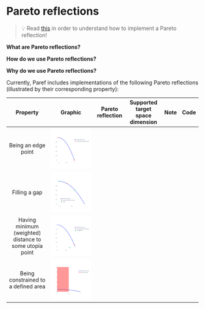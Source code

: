 # Pareto reflections

> 💡 Read [this]() in order to understand how to implement a Pareto reflection!

**What are Pareto reflections?**

**How do we use Pareto reflections?**

**Why do we use Pareto reflections?**

Currently, Paref includes implementations of the following Pareto reflections
(illustrated by their corresponding property):

|                        Property                         |                                     Graphic                                      | Pareto reflection | Supported target space dimension | Note | Code |
|:-------------------------------------------------------:|:--------------------------------------------------------------------------------:|:------------:|:--------------------------------:|:----:|:----:|
|                   Being an edge point                   |     ![Edge points](../graphics/plots/reflections/FindEdgePointsSequence.svg)     ||||
|                      Filling a gap                      |             ![Fill gap](../graphics/plots/reflections/FillGap2D.svg)             ||||
| Having minimum (weighted) distance to some utopia point | ![Weighted norm](../graphics/plots/reflections/MinimizeWeightedNormToUtopia.svg) ||||
|           Being constrained to a defined area           |          ![Fill gap](../graphics/plots/reflections/RestrictByPoint.svg)          ||||
